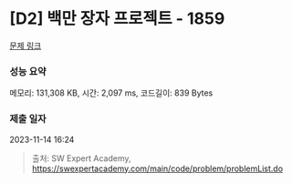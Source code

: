 # [D2] 백만 장자 프로젝트 - 1859 

[문제 링크](https://swexpertacademy.com/main/code/problem/problemDetail.do?contestProbId=AV5LrsUaDxcDFAXc) 

### 성능 요약

메모리: 131,308 KB, 시간: 2,097 ms, 코드길이: 839 Bytes

### 제출 일자

2023-11-14 16:24



> 출처: SW Expert Academy, https://swexpertacademy.com/main/code/problem/problemList.do